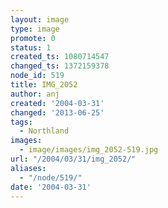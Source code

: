 ```yaml
---
layout: image
type: image
promote: 0
status: 1
created_ts: 1080714547
changed_ts: 1372159378
node_id: 519
title: IMG_2052
author: anj
created: '2004-03-31'
changed: '2013-06-25'
tags:
  - Northland
images:
  - image/images/img_2052-519.jpg
url: "/2004/03/31/img_2052/"
aliases:
  - "/node/519/"
date: '2004-03-31'
---
```


